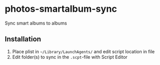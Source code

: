 # photos-smartalbum-sync
Sync smart albums to albums

## Installation
1. Place plist in `~/Library/LaunchAgents/` and edit script location in file
2. Edit folder(s) to sync in the `.scpt`-file with Script Editor
